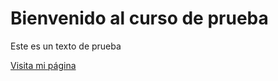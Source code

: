 # Bienvenido al curso de prueba
Este es un texto de prueba

[Visita mi página](http://www.utsjr.edu.mx)
